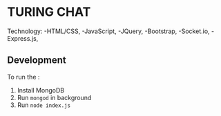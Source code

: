 TURING CHAT
===========

Technology:
-HTML/CSS,
-JavaScript,
-JQuery,
-Bootstrap,
-Socket.io,
-Express.js,


Development
-----------
To run the :

1. Install MongoDB
2. Run `mongod` in background
3. Run `node index.js`

